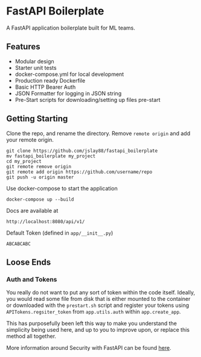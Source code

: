 # FastAPI Boilerplate
A FastAPI application boilerplate built for ML teams.

## Features
* Modular design
* Starter unit tests
* docker-compose.yml for local development
* Production ready Dockerfile
* Basic HTTP Bearer Auth
* JSON Formatter for logging in JSON string
* Pre-Start scripts for downloading/setting up files pre-start


## Getting Starting
Clone the repo, and rename the directory. 
Remove `remote origin` and add your remote origin.

    git clone https://github.com/jslay88/fastapi_boilerplate
    mv fastapi_boilerplate my_project
    cd my_project
    git remote remove origin
    git remote add origin https://github.com/username/repo
    git push -u origin master
    
Use docker-compose to start the application

    docker-compose up --build
    
Docs are available at
    
    http://localhost:8080/api/v1/
    
Default Token (defined in `app/__init__.py`)

    ABCABCABC

## Loose Ends
### Auth and Tokens
You really do not want to put any sort of token within the code itself.
Ideally, you would read some file from disk that is either mounted to 
the container or downloaded with the `prestart.sh` script and 
register your tokens using `APITokens.regsiter_token` from `app.utils.auth` 
within `app.create_app`. 

This has purposefully been left this way to make you understand the simplicity 
being used here, and up to you to improve upon, or replace this method all together.

More information around Security with FastAPI can be found 
[here](https://fastapi.tiangolo.com/tutorial/security/).
